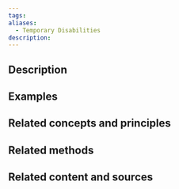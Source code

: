 ```yaml
---
tags: 
aliases:
  - Temporary Disabilities
description:
---
```


## Description


## Examples 


## Related concepts and principles


## Related methods


## Related content and sources
